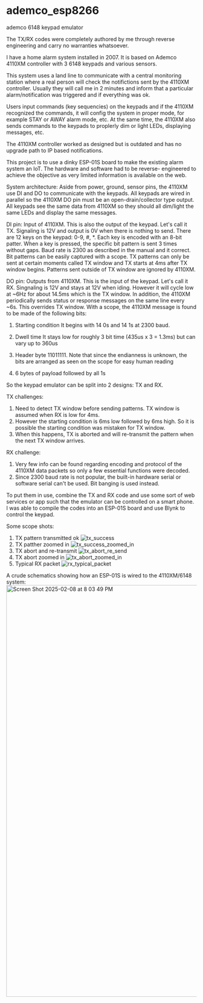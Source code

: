 # ademco_esp8266
ademco 6148 keypad emulator

The TX/RX codes were completely authored by me through reverse engineering and carry no warranties whatsoever. 

I have a home alarm system installed in 2007. It is based on Ademco 4110XM controller with 3 6148 keypads and various sensors.

This system uses a land line to communicate with a central monitoring station where a real person will check the notifictions sent 
by the 4110XM controller. Usually they will call me in 2 minutes and inform that a particular alarm/notification was triggered and 
if everything was ok.

Users input commands (key sequencies) on the keypads and if the 4110XM recognized the commands, it will config the system in 
proper mode, for example STAY or AWAY alarm mode, etc. At the same time, the 4110XM also sends commands to the keypads to proplerly
dim or light LEDs, displaying messages, etc.

The 4110XM controller worked as designed but is outdated and has no upgrade path to IP based notifications.

This project is to use a dinky ESP-01S board to make the existing alarm system an IoT. The hardware and software had to be reverse-
engineered to achieve the objective as very limited information is available on the web.

System architecture:
Aside from power, ground, sensor pins, the 4110XM use DI and DO to communicate with the keypads. All keypads are wired in parallel
so the 4110XM DO pin must be an open-drain/collector type output. All keypads see the same data from 4110XM so they should all 
dim/light the same LEDs and display the same messages.

DI pin: Input of 4110XM. This is also the output of the keypad. Let's call it TX. Signaling is 12V and output is 0V when there is 
nothing to send. There are 12 keys on the keypad: 0-9, #, *. Each key is encoded with an 8-bit patter. When a key is pressed, the 
specific bit pattern is sent 3 times without gaps. Baud rate is 2300 as described in the manual and it correct. Bit patterns can be 
easily captured with a scope. TX patterns can only be sent at certain moments called TX window and TX starts at 4ms after TX window
begins. Patterns sent outside of TX window are ignored by 4110XM.

DO pin: Outputs from 4110XM. This is the input of the keypad. Let's call it RX. Singnaling is 12V and stays at 12V when iding. 
However it will cycle low at ~6Hz for about 14.5ms which is the TX window. In addition, the 4110XM periodically sends status or
response messages on the same line every ~6s. This overrides TX window. With a scope, the 4110XM message is found to be made of the 
following bits:

1. Starting condition
   It begins with 14 0s and 14 1s at 2300 baud.

2. Dwell time
   It stays low for roughly 3 bit time (435us x 3 = 1.3ms) but can vary up to 360us

3. Header byte
   11011111. Note that since the endianness is unknown, the bits are arranged as seen on the scope for easy human reading

4. 6 bytes of payload followed by all 1s

So the keypad emulator can be split into 2 designs: TX and RX.

TX challenges:
1. Need to detect TX window before sending patterns. TX window is assumed when RX is low for 4ms.
2. However the starting condition is 6ms low followed by 6ms high. So it is possible the starting condition was mistaken for TX window.
3. When this happens, TX is aborted and will re-transmit the pattern when the next TX window arrives.

RX challenge:
1. Very few info can be found regarding encoding and protocol of the 4110XM data packets so only a few essential functions were decoded.
2. Since 2300 baud rate is not popular, the built-in hardware serial or software serial can't be used. Bit banging is used instead. 

To put them in use, combine the TX and RX code and use some sort of web services or app such that the emulator can be controlled on a
smart phone. I was able to compile the codes into an ESP-01S board and use Blynk to control the keypad.

Some scope shots:
1. TX pattern transmitted ok
![tx_success](https://github.com/user-attachments/assets/d456dae8-4eb6-4554-ad74-d6f59c47daa4)
2. TX patther zoomed in
![tx_success_zoomed_in](https://github.com/user-attachments/assets/5c3e03ba-4287-4d9f-8a41-ffe4e09d2fb7)
3. TX abort and re-transmit
![tx_abort_re_send](https://github.com/user-attachments/assets/69dff075-9e5e-4fa9-a8dd-1f1d3c89f0af)
4. TX abort zoomed in
![tx_abort_zoomed_in](https://github.com/user-attachments/assets/4c8a8b76-a381-43a7-93c5-e204ef2543ef)
5. Typical RX packet
![rx_typical_packet](https://github.com/user-attachments/assets/3ce72683-ee2a-4c3c-921f-345c5dae3a07)

A crude schematics showing how an ESP-01S is wired to the 4110XM/6148 system:
<img width="1087" alt="Screen Shot 2025-02-08 at 8 03 49 PM" src="https://github.com/user-attachments/assets/94135ca8-1922-4327-9bf9-b1809fc9cb52" />





